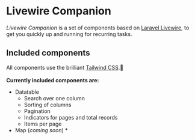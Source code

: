 # Livewire Companion 

_Livewire Companion_ is a set of components based on [Laravel Livewire](https://laravel-livewire.com/), to get you quickly
up and running for recurring tasks.

## Included components

All components use the brilliant [Tailwind CSS](https://tailwindcss.com/).:rocket:  
<br>
**Currently included components are:**

* Datatable
  * Search over one column
  * Sorting of columns
  * Pagination
  * Indicators for pages and total records
  * Items per page
* Map (_coming soon_)
  * 
